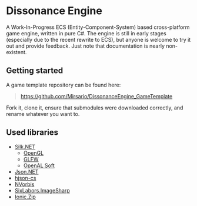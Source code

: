 # Dissonance Engine
A Work-In-Progress ECS (Entity-Component-System) based cross-platform game engine, written in pure C#.
The engine is still in early stages (especially due to the recent rewrite to ECS), but anyone is welcome to try it out and provide feedback.
Just note that documentation is nearly non-existent.

## Getting started
A game template repository can be found here:
> https://github.com/Mirsario/DissonanceEngine_GameTemplate

Fork it, clone it, ensure that submodules were downloaded correctly, and rename whatever you want to.

## Used libraries
* [Silk.NET](https://github.com/dotnet/Silk.NET)
  * [OpenGL](https://www.khronos.org/opengl)
  * [GLFW](https://www.glfw.org)
  * [OpenAL Soft](https://github.com/kcat/openal-soft)
* [Json.NET](https://www.newtonsoft.com/json)
* [hjson-cs](https://github.com/hjson/hjson-cs)
* [NVorbis](https://github.com/NVorbis/NVorbis)
* [SixLabors.ImageSharp](https://github.com/SixLabors/ImageSharp)
* [Ionic.Zip](https://www.nuget.org/packages/Ionic.Zip)
